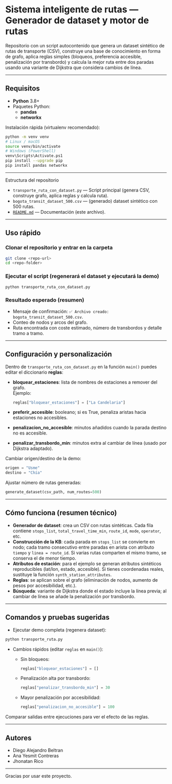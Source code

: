 # Sistema inteligente de rutas — Generador de dataset y motor de rutas

Repositorio con un script autocontenido que genera un dataset sintético de rutas de transporte (CSV), construye una base de conocimiento en forma de grafo, aplica reglas simples (bloqueos, preferencia accesible, penalización por transbordo) y calcula la mejor ruta entre dos paradas usando una variante de Dijkstra que considera cambios de línea.

---

## Requisitos

* **Python** 3.8+
* Paquetes Python:
  * **pandas**
  * **networkx**

Instalación rápida (virtualenv recomendado):

```bash
python -m venv venv
# Linux / macOS
source venv/bin/activate
# Windows (PowerShell)
venv\Scripts\Activate.ps1
pip install --upgrade pip
pip install pandas networkx
```

---

Estructura del repositorio

* `transporte_ruta_con_dataset.py` — Script principal (genera CSV, construye grafo, aplica reglas y calcula ruta).
* `bogota_transit_dataset_500.csv` — (generado) dataset sintético con 500 rutas.
* [`README.md`](https://README.md) — Documentación (este archivo).

---

## Uso rápido

### Clonar el repositorio y entrar en la carpeta

```bash
git clone <repo-url>
cd <repo-folder>
```

### Ejecutar el script (regenerará el dataset y ejecutará la demo)

```bash
python transporte_ruta_con_dataset.py
```

### Resultado esperado (resumen)

* Mensaje de confirmación: `✅ Archivo creado: bogota_transit_dataset_500.csv`.
* Conteo de nodos y arcos del grafo.
* Ruta encontrada con coste estimado, número de transbordos y detalle tramo a tramo.

---

## Configuración y personalización

Dentro de `transporte_ruta_con_dataset.py` en la función `main()` puedes editar el diccionario **reglas**:

* **bloquear_estaciones**: lista de nombres de estaciones a remover del grafo.\
  Ejemplo:

  ```py
  reglas["bloquear_estaciones"] = ["La Candelaria"]
  ```

* **preferir_accesible**: booleano; si es True, penaliza aristas hacia estaciones no accesibles.
* **penalizacion_no_accesible**: minutos añadidos cuando la parada destino no es accesible.
* **penalizar_transbordo_min**: minutos extra al cambiar de línea (usado por Dijkstra adaptado).

Cambiar origen/destino de la demo:

```py
origen = "Usme"
destino = "Chía"
```

Ajustar número de rutas generadas:

```py
generate_dataset(csv_path, num_routes=500)
```

---

## Cómo funciona (resumen técnico)

* **Generador de dataset**: crea un CSV con rutas sintéticas. Cada fila contiene `stops_list`, `total_travel_time_min`, `route_id`, `mode`, `operator`, etc.
* **Construcción de la KB**: cada parada en `stops_list` se convierte en nodo; cada tramo consecutivo entre paradas en arista con atributo `tiempo` y `linea = route_id`. Si varias rutas comparten el mismo tramo, se conserva el de menor tiempo.
* **Atributos de estación**: para el ejemplo se generan atributos sintéticos reproducibles (lat/lon, estado, accesible). Si tienes coordenadas reales, sustituye la función `synth_station_attributes`.
* **Reglas**: se aplican sobre el grafo (eliminación de nodos, aumento de pesos por accesibilidad, etc.).
* **Búsqueda**: variante de Dijkstra donde el estado incluye la línea previa; al cambiar de línea se añade la penalización por transbordo.

---

## Comandos y pruebas sugeridas

* Ejecutar demo completa (regenera dataset):

```bash
python transporte_ruta.py
```

* Cambios rápidos (editar `reglas` en `main()`):
  * Sin bloqueos:

    ```py
    reglas["bloquear_estaciones"] = []
    ```

  * Penalización alta por transbordo:

    ```py
    reglas["penalizar_transbordo_min"] = 30
    ```

  * Mayor penalización por accesibilidad:

    ```py
    reglas["penalizacion_no_accesible"] = 100
    ```

Comparar salidas entre ejecuciones para ver el efecto de las reglas.

---

## Autores

* Diego Alejandro Beltran
* Ana Yesmit Contreras
* Jhonatan Rico

---

Gracias por usar este proyecto.
